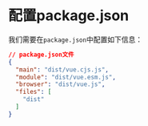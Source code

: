 # 配置package.json
我们需要在`package.json`中配置如下信息：
```json
// package.json文件
{
  "main": "dist/vue.cjs.js",
  "module": "dist/vue.esm.js",
  "browser": "dist/vue.js",
  "files": [
    "dist"
  ]
}
```

